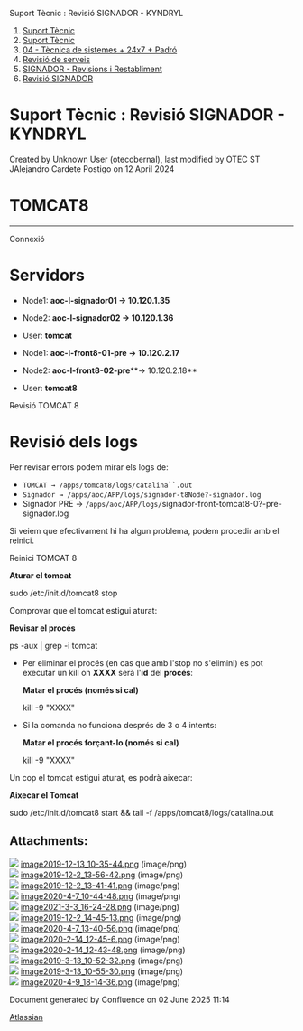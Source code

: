 Suport Tècnic : Revisió SIGNADOR - KYNDRYL  

1.  [Suport Tècnic](index.md)
2.  [Suport Tècnic](13893782.md)
3.  [04 - Tècnica de sistemes + 24x7 + Padró](26313202.md)
4.  [Revisió de serveis](36340340.md)
5.  [SIGNADOR - Revisions i Restabliment](SIGNADOR---Revisions-i-Restabliment_41521238.md)
6.  [Revisió SIGNADOR](41517057.md)

Suport Tècnic : Revisió SIGNADOR - KYNDRYL
==========================================

Created by Unknown User (otecobernal), last modified by OTEC ST JAlejandro Cardete Postigo on 12 April 2024

TOMCAT8
=======

* * *

Connexió

Servidors 
==========

*   Node1: **aoc-l-signador01 → 10.120.1.35**
    
*   Node2: **aoc-l-signador02 → 10.120.1.36**
*   User: **tomcat**

*   Node1: **aoc-l-front8-01-pre → 10.120.2.17**
    
*   Node2: **aoc-l-front8-02-pre****→ 10.120.2.18**
*   User: **tomcat8**

Revisió TOMCAT 8

Revisió dels logs
=================

Per revisar errors podem mirar els logs de:

*   `TOMCAT → /apps/tomcat8/logs/catalina``.out`
*   `Signador → /apps/aoc/APP/logs/signador-t8Node?-signador.log`
*   Signador PRE → `/apps/aoc/APP/logs/`signador-front-tomcat8-0?-pre-signador.log

Si veiem que efectivament hi ha algun problema, podem procedir amb el reinici.

  

Reinici TOMCAT 8

  

**Aturar el tomcat**

sudo /etc/init.d/tomcat8 stop

  

Comprovar que el tomcat estigui aturat:

**Revisar el procés**

ps -aux | grep -i tomcat

  

*   Per eliminar el procés (en cas que amb l'stop no s'elimini) es pot executar un kill on **XXXX** serà l'**id** del **procés**:
    
    **Matar el procés (només si cal)**
    
    kill -9 "XXXX"
    
*   Si la comanda no funciona després de 3 o 4 intents:
    
    **Matar el procés forçant-lo (només si cal)**
    
    kill -9 "XXXX"
    

  

Un cop el tomcat estigui aturat, es podrà aixecar:

**Aixecar el Tomcat**

sudo /etc/init.d/tomcat8 start && tail -f /apps/tomcat8/logs/catalina.out

Attachments:
------------

![](images/icons/bullet_blue.gif) [image2019-12-13\_10-35-44.png](attachments/41522079/41522080.png) (image/png)  
![](images/icons/bullet_blue.gif) [image2019-12-2\_13-56-42.png](attachments/41522079/41522081.png) (image/png)  
![](images/icons/bullet_blue.gif) [image2019-12-2\_13-41-41.png](attachments/41522079/41522082.png) (image/png)  
![](images/icons/bullet_blue.gif) [image2020-4-7\_10-44-48.png](attachments/41522079/41522083.png) (image/png)  
![](images/icons/bullet_blue.gif) [image2021-3-3\_16-24-28.png](attachments/41522079/41522084.png) (image/png)  
![](images/icons/bullet_blue.gif) [image2019-12-2\_14-45-13.png](attachments/41522079/41522085.png) (image/png)  
![](images/icons/bullet_blue.gif) [image2020-4-7\_13-40-56.png](attachments/41522079/41522086.png) (image/png)  
![](images/icons/bullet_blue.gif) [image2020-2-14\_12-45-6.png](attachments/41522079/41522087.png) (image/png)  
![](images/icons/bullet_blue.gif) [image2020-2-14\_12-43-48.png](attachments/41522079/41522088.png) (image/png)  
![](images/icons/bullet_blue.gif) [image2019-3-13\_10-52-32.png](attachments/41522079/41522089.png) (image/png)  
![](images/icons/bullet_blue.gif) [image2019-3-13\_10-55-30.png](attachments/41522079/41522090.png) (image/png)  
![](images/icons/bullet_blue.gif) [image2020-4-9\_18-14-36.png](attachments/41522079/41522091.png) (image/png)  

Document generated by Confluence on 02 June 2025 11:14

[Atlassian](http://www.atlassian.com/)